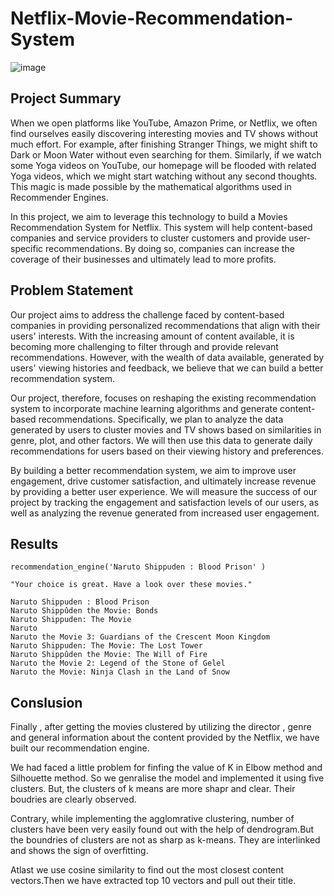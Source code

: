 # Netflix-Movie-Recommendation-System

![image](https://github.com/Azad-Me/Netflix-Movie-Recommendation-System/assets/122529968/ec5b3590-950c-4359-9b26-f5a0e5b4011c)


## Project Summary
When we open platforms like YouTube, Amazon Prime, or Netflix, we often find ourselves easily discovering interesting movies and TV shows without much effort. For example, after finishing Stranger Things, we might shift to Dark or Moon Water without even searching for them. Similarly, if we watch some Yoga videos on YouTube, our homepage will be flooded with related Yoga videos, which we might start watching without any second thoughts. This magic is made possible by the mathematical algorithms used in Recommender Engines.

In this project, we aim to leverage this technology to build a Movies Recommendation System for Netflix. This system will help content-based companies and service providers to cluster customers and provide user-specific recommendations. By doing so, companies can increase the coverage of their businesses and ultimately lead to more profits.

## Problem Statement
Our project aims to address the challenge faced by content-based companies in providing personalized recommendations that align with their users' interests. With the increasing amount of content available, it is becoming more challenging to filter through and provide relevant recommendations. However, with the wealth of data available, generated by users' viewing histories and feedback, we believe that we can build a better recommendation system.

Our project, therefore, focuses on reshaping the existing recommendation system to incorporate machine learning algorithms and generate content-based recommendations. Specifically, we plan to analyze the data generated by users to cluster movies and TV shows based on similarities in genre, plot, and other factors. We will then use this data to generate daily recommendations for users based on their viewing history and preferences.

By building a better recommendation system, we aim to improve user engagement, drive customer satisfaction, and ultimately increase revenue by providing a better user experience. We will measure the success of our project by tracking the engagement and satisfaction levels of our users, as well as analyzing the revenue generated from increased user engagement.
## Results
```
recommendation_engine('Naruto Shippuden : Blood Prison' )

"Your choice is great. Have a look over these movies."

Naruto Shippuden : Blood Prison
Naruto Shippûden the Movie: Bonds
Naruto Shippuden: The Movie
Naruto
Naruto the Movie 3: Guardians of the Crescent Moon Kingdom
Naruto Shippuden: The Movie: The Lost Tower
Naruto Shippûden the Movie: The Will of Fire
Naruto the Movie 2: Legend of the Stone of Gelel
Naruto the Movie: Ninja Clash in the Land of Snow
```
## Conslusion
Finally , after getting the movies clustered by utilizing the director , genre and general information about the content provided by the Netflix, we have built our recommendation engine.

We had faced a little problem for finfing the value of K in Elbow method and Silhouette method. So we genralise the model and implemented it using five clusters. But, the clusters of k means are more shapr and clear. Their boudries are clearly observed.

Contrary, while implementing the agglomrative clustering, number of clusters have been very easily found out with the help of dendrogram.But the boundries of clusters are not as sharp as k-means. They are interlinked and shows the sign of overfitting.

Atlast we use cosine similarity to find out the most closest content vectors.Then we have extracted top 10 vectors and pull out their title.
